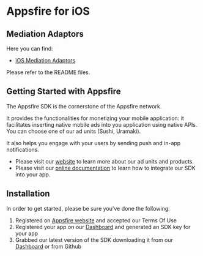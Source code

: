 Appsfire for iOS
================

## Mediation Adaptors

Here you can find:

- [iOS Mediation Adaptors](/iOS)

Please refer to the README files.

## Getting Started with Appsfire
The Appsfire SDK is the cornerstone of the Appsfire network.

It provides the functionalities for monetizing your mobile application: it facilitates inserting native mobile ads into you application using native APIs. You can choose one of our ad units (Sushi, Uramaki).

It also helps you engage with your users by sending push and in-app notifications.

- Please visit our [website](http://appsfire.com) to learn more about our ad units and products.<br />
- Please visit our [online documentation](http://docs.appsfire.com/) to learn how to integrate our SDK into your app.<br />

## Installation

In order to get started, please be sure you've done the following:

1. Registered on [Appsfire website](http://www.appsfire.com/) and accepted our Terms Of Use
2. Registered your app on our [Dashboard](http://dashboard.appsfire.com/) and generated an SDK key for your app
3. Grabbed our latest version of the SDK downloading it from our [Dashboard](http://dashboard.appsfire.com/app/doc) or from Github
